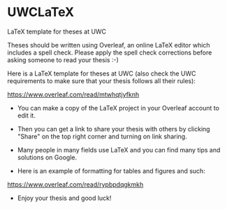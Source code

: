 # UWCLaTeX
LaTeX template for theses at UWC

Theses should be written using Overleaf, an online LaTeX editor which includes a spell check.
Please apply the spell check corrections before asking someone to read your thesis :-)

Here is a LaTeX template for theses at UWC (also check the UWC requirements to make sure that your thesis follows all their rules):

https://www.overleaf.com/read/mtwhqtjyfknh

- You can make a copy of the LaTeX project in your Overleaf account to edit it.

- Then you can get a link to share your thesis with others by clicking "Share" on the top right corner and turning on link sharing.

- Many people in many fields use LaTeX and you can find many tips and solutions on Google.

- Here is an example of formatting for tables and figures and such:

https://www.overleaf.com/read/rypbpdqgkmkh

- Enjoy your thesis and good luck!
